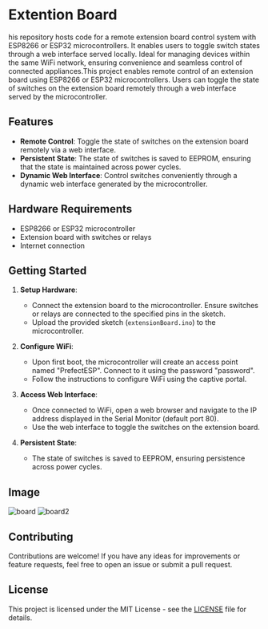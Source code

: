 # Extention Board
his repository hosts code for a remote extension board control system with ESP8266 or ESP32 microcontrollers. It enables users to toggle switch states through a web interface served locally. Ideal for managing devices within the same WiFi network, ensuring convenience and seamless control of connected appliances.This project enables remote control of an extension board using ESP8266 or ESP32 microcontrollers. Users can toggle the state of switches on the extension board remotely through a web interface served by the microcontroller.

## Features

- **Remote Control**: Toggle the state of switches on the extension board remotely via a web interface.
- **Persistent State**: The state of switches is saved to EEPROM, ensuring that the state is maintained across power cycles.
- **Dynamic Web Interface**: Control switches conveniently through a dynamic web interface generated by the microcontroller.

## Hardware Requirements

- ESP8266 or ESP32 microcontroller
- Extension board with switches or relays
- Internet connection

## Getting Started

1. **Setup Hardware**:
   - Connect the extension board to the microcontroller. Ensure switches or relays are connected to the specified pins in the sketch.
   - Upload the provided sketch (`extensionBoard.ino`) to the microcontroller.

2. **Configure WiFi**:
   - Upon first boot, the microcontroller will create an access point named "PrefectESP". Connect to it using the password "password".
   - Follow the instructions to configure WiFi using the captive portal.

3. **Access Web Interface**:
   - Once connected to WiFi, open a web browser and navigate to the IP address displayed in the Serial Monitor (default port 80).
   - Use the web interface to toggle the switches on the extension board.

4. **Persistent State**:
   - The state of switches is saved to EEPROM, ensuring persistence across power cycles.

## Image
![board](https://github.com/chinmaykrishnroy/ExtentionBoard/assets/65699140/109d9868-1383-4cf6-9dca-59c57349a0bb)
![board2](https://github.com/chinmaykrishnroy/ExtentionBoard/assets/65699140/9f3b40a9-a6c8-4c5d-ac6f-d27587739f8c)

## Contributing

Contributions are welcome! If you have any ideas for improvements or feature requests, feel free to open an issue or submit a pull request.

## License

This project is licensed under the MIT License - see the [LICENSE](LICENSE) file for details.
